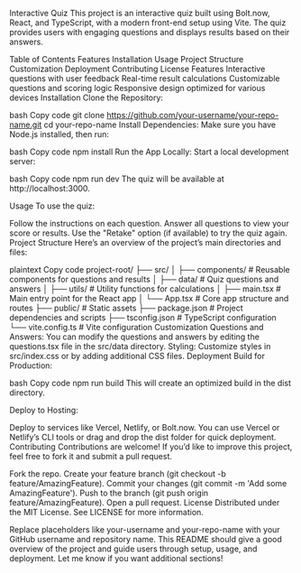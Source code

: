 Interactive Quiz
This project is an interactive quiz built using Bolt.now, React, and TypeScript, with a modern front-end setup using Vite. The quiz provides users with engaging questions and displays results based on their answers.

Table of Contents
Features
Installation
Usage
Project Structure
Customization
Deployment
Contributing
License
Features
Interactive questions with user feedback
Real-time result calculations
Customizable questions and scoring logic
Responsive design optimized for various devices
Installation
Clone the Repository:

bash
Copy code
git clone https://github.com/your-username/your-repo-name.git
cd your-repo-name
Install Dependencies: Make sure you have Node.js installed, then run:

bash
Copy code
npm install
Run the App Locally: Start a local development server:

bash
Copy code
npm run dev
The quiz will be available at http://localhost:3000.

Usage
To use the quiz:

Follow the instructions on each question.
Answer all questions to view your score or results.
Use the "Retake" option (if available) to try the quiz again.
Project Structure
Here’s an overview of the project’s main directories and files:

plaintext
Copy code
project-root/
├── src/
│   ├── components/           # Reusable components for questions and results
│   ├── data/                 # Quiz questions and answers
│   ├── utils/                # Utility functions for calculations
│   ├── main.tsx              # Main entry point for the React app
│   └── App.tsx               # Core app structure and routes
├── public/                   # Static assets
├── package.json              # Project dependencies and scripts
├── tsconfig.json             # TypeScript configuration
└── vite.config.ts            # Vite configuration
Customization
Questions and Answers: You can modify the questions and answers by editing the questions.tsx file in the src/data directory.
Styling: Customize styles in src/index.css or by adding additional CSS files.
Deployment
Build for Production:

bash
Copy code
npm run build
This will create an optimized build in the dist directory.

Deploy to Hosting:

Deploy to services like Vercel, Netlify, or Bolt.now.
You can use Vercel or Netlify’s CLI tools or drag and drop the dist folder for quick deployment.
Contributing
Contributions are welcome! If you’d like to improve this project, feel free to fork it and submit a pull request.

Fork the repo.
Create your feature branch (git checkout -b feature/AmazingFeature).
Commit your changes (git commit -m 'Add some AmazingFeature').
Push to the branch (git push origin feature/AmazingFeature).
Open a pull request.
License
Distributed under the MIT License. See LICENSE for more information.

Replace placeholders like your-username and your-repo-name with your GitHub username and repository name. This README should give a good overview of the project and guide users through setup, usage, and deployment. Let me know if you want additional sections!
